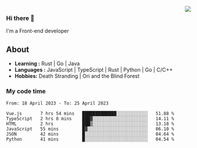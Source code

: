 <img align='right' src="https://github-readme-stats.vercel.app/api?username=strugglebak&show_icons=true">

### Hi there 👋

I'm a Front-end developer

## About

-  **Learning :** Rust | Go | Java
-  **Languages :** JavaScript | TypeScript | Rust | Python | Go | C/C++
-  **Hobbies:** Death Stranding | Ori and the Blind Forest

### My code time

<!--START_SECTION:waka-->

```text
From: 18 April 2023 - To: 25 April 2023

Vue.js       7 hrs 54 mins   █████████████░░░░░░░░░░░░   51.88 %
TypeScript   2 hrs 8 mins    ███▓░░░░░░░░░░░░░░░░░░░░░   14.11 %
HTML         2 hrs           ███▒░░░░░░░░░░░░░░░░░░░░░   13.18 %
JavaScript   55 mins         █▓░░░░░░░░░░░░░░░░░░░░░░░   06.10 %
JSON         42 mins         █░░░░░░░░░░░░░░░░░░░░░░░░   04.64 %
Python       41 mins         █░░░░░░░░░░░░░░░░░░░░░░░░   04.54 %
```

<!--END_SECTION:waka-->
